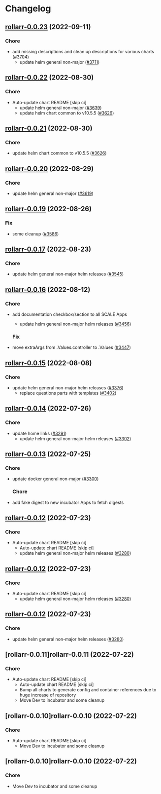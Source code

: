 # Changelog



## [rollarr-0.0.23](https://github.com/truecharts/charts/compare/rollarr-0.0.22...rollarr-0.0.23) (2022-09-11)

### Chore

- add missing descriptions and clean up descriptions for various charts ([#3704](https://github.com/truecharts/charts/issues/3704))
  - update helm general non-major ([#3711](https://github.com/truecharts/charts/issues/3711))




## [rollarr-0.0.22](https://github.com/truecharts/charts/compare/rollarr-0.0.20...rollarr-0.0.22) (2022-08-30)

### Chore

- Auto-update chart README [skip ci]
  - update helm general non-major ([#3639](https://github.com/truecharts/charts/issues/3639))
  - update helm chart common to v10.5.5 ([#3626](https://github.com/truecharts/charts/issues/3626))




## [rollarr-0.0.21](https://github.com/truecharts/charts/compare/rollarr-0.0.20...rollarr-0.0.21) (2022-08-30)

### Chore

- update helm chart common to v10.5.5 ([#3626](https://github.com/truecharts/charts/issues/3626))




## [rollarr-0.0.20](https://github.com/truecharts/charts/compare/rollarr-0.0.19...rollarr-0.0.20) (2022-08-29)

### Chore

- update helm general non-major ([#3619](https://github.com/truecharts/charts/issues/3619))




## [rollarr-0.0.19](https://github.com/truecharts/charts/compare/rollarr-0.0.17...rollarr-0.0.19) (2022-08-26)

### Fix

- some cleanup ([#3586](https://github.com/truecharts/charts/issues/3586))




## [rollarr-0.0.17](https://github.com/truecharts/charts/compare/rollarr-0.0.16...rollarr-0.0.17) (2022-08-23)

### Chore

- update helm general non-major helm releases ([#3545](https://github.com/truecharts/charts/issues/3545))




## [rollarr-0.0.16](https://github.com/truecharts/charts/compare/rollarr-0.0.15...rollarr-0.0.16) (2022-08-12)

### Chore

- add documentation checkbox/section to all SCALE Apps
  - update helm general non-major helm releases ([#3456](https://github.com/truecharts/charts/issues/3456))

  ### Fix

- move extraArgs from .Values.controller to .Values ([#3447](https://github.com/truecharts/charts/issues/3447))




## [rollarr-0.0.15](https://github.com/truecharts/charts/compare/rollarr-0.0.14...rollarr-0.0.15) (2022-08-08)

### Chore

- update helm general non-major helm releases ([#3376](https://github.com/truecharts/charts/issues/3376))
  - replace questions parts with templates ([#3402](https://github.com/truecharts/charts/issues/3402))




## [rollarr-0.0.14](https://github.com/truecharts/apps/compare/rollarr-0.0.13...rollarr-0.0.14) (2022-07-26)

### Chore

- update home links ([#3291](https://github.com/truecharts/apps/issues/3291))
  - update helm general non-major helm releases ([#3302](https://github.com/truecharts/apps/issues/3302))




## [rollarr-0.0.13](https://github.com/truecharts/apps/compare/rollarr-0.0.12...rollarr-0.0.13) (2022-07-25)

### Chore

- update docker general non-major ([#3300](https://github.com/truecharts/apps/issues/3300))

  ### Chore

- add fake digest to new incubator Apps to fetch digests




## [rollarr-0.0.12](https://github.com/truecharts/apps/compare/rollarr-0.0.11...rollarr-0.0.12) (2022-07-23)

### Chore

- Auto-update chart README [skip ci]
  - Auto-update chart README [skip ci]
  - update helm general non-major helm releases ([#3280](https://github.com/truecharts/apps/issues/3280))




## [rollarr-0.0.12](https://github.com/truecharts/apps/compare/rollarr-0.0.11...rollarr-0.0.12) (2022-07-23)

### Chore

- Auto-update chart README [skip ci]
  - update helm general non-major helm releases ([#3280](https://github.com/truecharts/apps/issues/3280))




## [rollarr-0.0.12](https://github.com/truecharts/apps/compare/rollarr-0.0.11...rollarr-0.0.12) (2022-07-23)

### Chore

- update helm general non-major helm releases ([#3280](https://github.com/truecharts/apps/issues/3280))




## [rollarr-0.0.11]rollarr-0.0.11 (2022-07-22)

### Chore

- Auto-update chart README [skip ci]
  - Auto-update chart README [skip ci]
  - Bump all charts to generate config and container references due to huge increase of repository
  - Move Dev to incubator and some cleanup




## [rollarr-0.0.10]rollarr-0.0.10 (2022-07-22)

### Chore

- Auto-update chart README [skip ci]
  - Move Dev to incubator and some cleanup




## [rollarr-0.0.10]rollarr-0.0.10 (2022-07-22)

### Chore

- Move Dev to incubator and some cleanup
